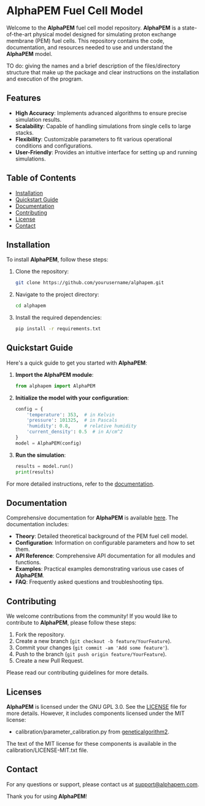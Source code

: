 # AlphaPEM Fuel Cell Model

Welcome to the **AlphaPEM** fuel cell model repository. **AlphaPEM** is a state-of-the-art physical model designed for simulating proton exchange membrane (PEM) fuel cells. This repository contains the code, documentation, and resources needed to use and understand the **AlphaPEM** model.

TO do: giving the names and a brief description of the files/directory structure that make up the package and clear instructions on the installation and execution of the program.

## Features

- **High Accuracy**: Implements advanced algorithms to ensure precise simulation results.
- **Scalability**: Capable of handling simulations from single cells to large stacks.
- **Flexibility**: Customizable parameters to fit various operational conditions and configurations.
- **User-Friendly**: Provides an intuitive interface for setting up and running simulations.

## Table of Contents

- [Installation](#installation)
- [Quickstart Guide](#quickstart-guide)
- [Documentation](#documentation)
- [Contributing](#contributing)
- [License](#license)
- [Contact](#contact)

## Installation

To install **AlphaPEM**, follow these steps:

1. Clone the repository:

    ```sh
    git clone https://github.com/yourusername/alphapem.git
    ```

2. Navigate to the project directory:

    ```sh
    cd alphapem
    ```

3. Install the required dependencies:

    ```sh
    pip install -r requirements.txt
    ```

## Quickstart Guide

Here's a quick guide to get you started with **AlphaPEM**:

1. **Import the AlphaPEM module**:

    ```python
    from alphapem import AlphaPEM
    ```

2. **Initialize the model with your configuration**:

    ```python
    config = {
        'temperature': 353,  # in Kelvin
        'pressure': 101325,  # in Pascals
        'humidity': 0.8,     # relative humidity
        'current_density': 0.5  # in A/cm^2
    }
    model = AlphaPEM(config)
    ```

3. **Run the simulation**:

    ```python
    results = model.run()
    print(results)
    ```

For more detailed instructions, refer to the [documentation](#documentation).

## Documentation

Comprehensive documentation for **AlphaPEM** is available [here](https://yourusername.github.io/alphapem/). The documentation includes:

- **Theory**: Detailed theoretical background of the PEM fuel cell model.
- **Configuration**: Information on configurable parameters and how to set them.
- **API Reference**: Comprehensive API documentation for all modules and functions.
- **Examples**: Practical examples demonstrating various use cases of **AlphaPEM**.
- **FAQ**: Frequently asked questions and troubleshooting tips.

## Contributing

We welcome contributions from the community! If you would like to contribute to **AlphaPEM**, please follow these steps:

1. Fork the repository.
2. Create a new branch (`git checkout -b feature/YourFeature`).
3. Commit your changes (`git commit -am 'Add some feature'`).
4. Push to the branch (`git push origin feature/YourFeature`).
5. Create a new Pull Request.

Please read our contributing guidelines for more details.

## Licenses

**AlphaPEM** is licensed under the GNU GPL 3.0. See the [LICENSE](LICENSE) file for more details. However, it includes components licensed under the MIT license:

- calibration/parameter_calibration.py from [geneticalgorithm2](https://github.com/PasaOpasen/geneticalgorithm2). 

The text of the MIT license for these components is available in the calibration/LICENSE-MIT.txt file.

## Contact

For any questions or support, please contact us at [support@alphapem.com](mailto:support@alphapem.com).

Thank you for using **AlphaPEM**!

